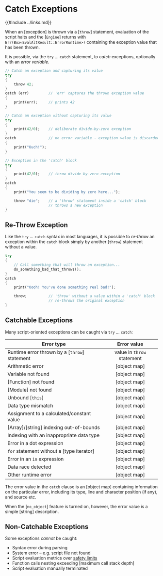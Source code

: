 Catch Exceptions
================

{{#include ../links.md}}


When an [exception] is thrown via a [`throw`] statement, evaluation of the script halts
and the [`Engine`] returns with `Err(Box<EvalAltResult::ErrorRuntime>)` containing the
exception value that has been thrown.

It is possible, via the `try` ... `catch` statement, to _catch_ exceptions, optionally
with an _error variable_.

```rust no_run
// Catch an exception and capturing its value
try
{
    throw 42;
}
catch (err)         // 'err' captures the thrown exception value
{
    print(err);     // prints 42
}

// Catch an exception without capturing its value
try
{
    print(42/0);    // deliberate divide-by-zero exception
}
catch               // no error variable - exception value is discarded
{
    print("Ouch!");
}

// Exception in the 'catch' block
try
{
    print(42/0);    // throw divide-by-zero exception
}
catch
{
    print("You seem to be dividing by zero here...");

    throw "die";    // a 'throw' statement inside a 'catch' block
                    // throws a new exception
}
```


Re-Throw Exception
------------------

Like the `try` ... `catch` syntax in most languages, it is possible to _re-throw_
an exception within the `catch` block simply by another [`throw`] statement without
a value.


```rust no_run
try
{
    // Call something that will throw an exception...
    do_something_bad_that_throws();
}
catch
{
    print("Oooh! You've done something real bad!");

    throw;          // 'throw' without a value within a 'catch' block
                    // re-throws the original exception
}

```


Catchable Exceptions
--------------------

Many script-oriented exceptions can be caught via `try` ... `catch`:

| Error type                                    |        Error value         |
| --------------------------------------------- | :------------------------: |
| Runtime error thrown by a [`throw`] statement | value in `throw` statement |
| Arithmetic error                              |        [object map]        |
| Variable not found                            |        [object map]        |
| [Function] not found                          |        [object map]        |
| [Module] not found                            |        [object map]        |
| Unbound [`this`]                              |        [object map]        |
| Data type mismatch                            |        [object map]        |
| Assignment to a calculated/constant value     |        [object map]        |
| [Array]/[string] indexing out-of-bounds       |        [object map]        |
| Indexing with an inappropriate data type      |        [object map]        |
| Error in a dot expression                     |        [object map]        |
| `for` statement without a [type iterator]     |        [object map]        |
| Error in an `in` expression                   |        [object map]        |
| Data race detected                            |        [object map]        |
| Other runtime error                           |        [object map]        |

The error value in the `catch` clause is an [object map] containing information on the particular error,
including its type, line and character position (if any), and source etc.

When the [`no_object`] feature is turned on, however, the error value is a simple [string] description.


Non-Catchable Exceptions
------------------------

Some exceptions _cannot_ be caught:

* Syntax error during parsing
* System error &ndash; e.g. script file not found
* Script evaluation metrics over [safety limits]({{rootUrl}}/safety/index.md)
* Function calls nesting exceeding [maximum call stack depth]
* Script evaluation manually terminated
